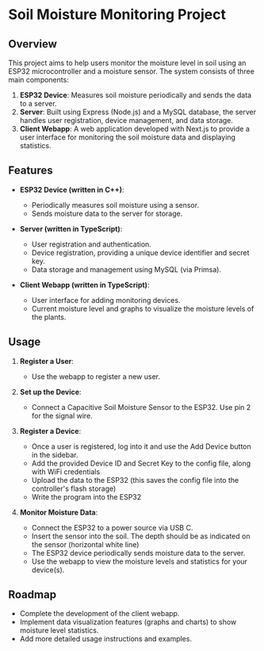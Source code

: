 
# Soil Moisture Monitoring Project

## Overview

This project aims to help users monitor the moisture level in soil using an ESP32 microcontroller and a moisture sensor. The system consists of three main components:

1. **ESP32 Device**: Measures soil moisture periodically and sends the data to a server.
2. **Server**: Built using Express (Node.js) and a MySQL database, the server handles user registration, device management, and data storage.
3. **Client Webapp**: A web application developed with Next.js to provide a user interface for monitoring the soil moisture data and displaying statistics.

## Features

- **ESP32 Device (written in C++)**: 
  - Periodically measures soil moisture using a sensor.
  - Sends moisture data to the server for storage.

- **Server (written in TypeScript)**:
  - User registration and authentication.
  - Device registration, providing a unique device identifier and secret key.
  - Data storage and management using MySQL (via Primsa).

- **Client Webapp (written in TypeScript)**:
  - User interface for adding monitoring devices.
  - Current moisture level and graphs to visualize the moisture levels of the plants.

## Usage

1. **Register a User**:
   - Use the webapp to register a new user.
  
2. **Set up the Device**:
   - Connect a Capacitive Soil Moisture Sensor to the ESP32. Use pin 2 for the signal wire.
   
3. **Register a Device**:
   - Once a user is registered, log into it and use the Add Device button in the sidebar. 
   - Add the provided Device ID and Secret Key to the config file, along with WiFi credentials
   - Upload the data to the ESP32 (this saves the config file into the controller's flash storage)
   - Write the program into the ESP32

4. **Monitor Moisture Data**:
   - Connect the ESP32 to a power source via USB C.
   - Insert the sensor into the soil. The depth should be as indicated on the sensor (horizontal white line)
   - The ESP32 device periodically sends moisture data to the server.
   - Use the webapp to view the moisture levels and statistics for your device(s).

## Roadmap

- Complete the development of the client webapp.
- Implement data visualization features (graphs and charts) to show moisture level statistics.
- Add more detailed usage instructions and examples.
